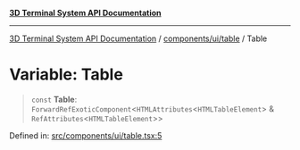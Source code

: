[**3D Terminal System API Documentation**](../../../../README.md)

***

[3D Terminal System API Documentation](../../../../README.md) / [components/ui/table](../README.md) / Table

# Variable: Table

> `const` **Table**: `ForwardRefExoticComponent`\<`HTMLAttributes`\<`HTMLTableElement`\> & `RefAttributes`\<`HTMLTableElement`\>\>

Defined in: [src/components/ui/table.tsx:5](https://github.com/Dicommunitas/ThreeJS_Terminal_3D/blob/badc3233eff8eb21985e1864af032399a617b0af/src/components/ui/table.tsx#L5)
